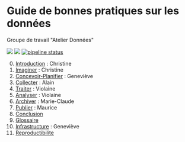 # Guide de bonnes pratiques sur les données

Groupe de travail "Atelier Données"

[![](https://img.shields.io/badge/jupyter-book-blue)](https://mi-gt-donnees.pages.math.unistra.fr/synthese) [![](https://img.shields.io/badge/pdf-document-blue)](https://mi-gt-donnees.pages.math.unistra.fr/synthese/synthese_2020.pdf) [![pipeline status](https://gitlab.math.unistra.fr/mi-gt-donnees/synthese/badges/master/pipeline.svg)](https://gitlab.math.unistra.fr/mi-gt-donnees/synthese/-/commits/master)

0.	[Introduction](00-introduction.md) : Christine
1.	[Imaginer](01-imaginer.md) : Christine
2.	[Concevoir-Planifier](02-concevoir_planifier.md) : Geneviève 
3.	[Collecter](03-collecter.md) : Alain
4.	[Traiter](04-traiter.md) : Violaine
5.	[Analyser](05-analyser.md) : Violaine 
6.	[Archiver](06-archiver.md) : Marie-Claude 
7.	[Publier](07-publier.md) : Maurice
8.	[Conclusion](08-conclusion.md)
9.	[Glossaire](09-glossaire.md)
10.	[Infrastructure](10-infrastructures.md) : Geneviève
11.	[Reproductibilite](11-reproductibilite.md)

